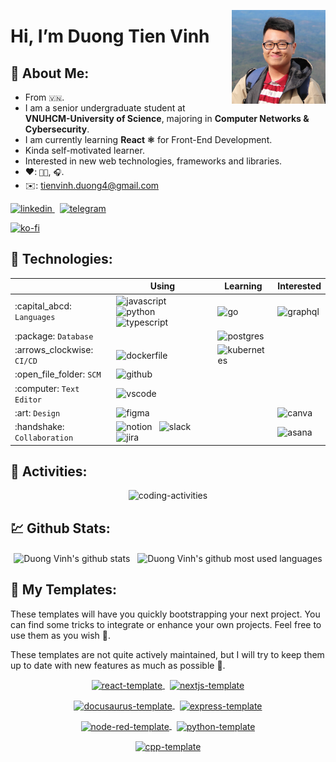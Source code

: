 <img align="right"
src="https://raw.githubusercontent.com/DuckyMomo20012/DuckyMomo20012/main/assets/avatar.jpg"
height="150px" width="150px" alt="Duong Vinh avatar" title="Hi, nice to meet
you! 🤖"/>

# Hi, I’m Duong Tien Vinh

## :unicorn: About Me:

- From `🇻🇳`.
- I am a senior undergraduate student at <b>VNUHCM-University of Science</b>,
  majoring in <b>Computer Networks & Cybersecurity</b>.
- I am currently learning <b>React :atom_symbol:</b> for Front-End Development.
- Kinda self-motivated learner.
- Interested in new web technologies, frameworks and libraries.
- :heart:: `👨‍💻`, `🎧️`.
- :envelope:: tienvinh.duong4@gmail.com

<a href="https://www.linkedin.com/in/duong-tien-vinh">
    <img src="https://cdn.jsdelivr.net/gh/devicons/devicon/icons/linkedin/linkedin-original.svg" height="32px" width="32px" alt="linkedin" title="My LinkedIn profile"/>
</a>
&nbsp;
<a href="https://t.me/duckymomo20012">
    <img src="https://user-images.githubusercontent.com/64480713/181579009-2851ced3-3ef9-4008-84c7-7f222c37c25b.svg" height="32px" width="32px" alt="telegram" title="My Telegram account"/>
</a>

[![ko-fi](https://ko-fi.com/img/githubbutton_sm.svg)](https://ko-fi.com/A0A5LMNAU)

## :robot: Technologies:

<table>
    <thead>
        <tr>
            <th></th>
            <th>Using</th>
            <th>Learning</th>
            <th>Interested</th>
        </tr>
    </thead>
    <tbody>
        <tr>
            <td>:capital_abcd: <code>Languages</code></td>
            <td>
                <img src="https://cdn.jsdelivr.net/gh/devicons/devicon/icons/javascript/javascript-original.svg" height="32px" alt="javascript" title="Javascript"/>
                &nbsp;
                <img src="https://cdn.jsdelivr.net/gh/devicons/devicon/icons/python/python-original.svg" height="32px" alt="python" title="Python"/>
                &nbsp;
                <img src="https://cdn.jsdelivr.net/gh/devicons/devicon/icons/typescript/typescript-original.svg" height="32px" alt="typescript" title="Typescript"/>
            </td>
            <td>
                <img src="https://cdn.jsdelivr.net/gh/devicons/devicon/icons/go/go-original.svg" height="32px" alt="go" title="Go"/>
            </td>
            <td>
                <img src="https://cdn.jsdelivr.net/gh/devicons/devicon/icons/graphql/graphql-plain.svg" height="32px" alt="graphql" title="GraphQL"/>
            </td>
        </tr>
        <tr>
            <td>:package: <code>Database</code></td>
            <td>
                <!-- <img src="https://cdn.jsdelivr.net/gh/devicons/devicon/icons/mongodb/mongodb-original.svg" height="32px" alt="mongodb" title="MongoDB"/>
                &nbsp; -->
            </td>
            <td>
                <img src="https://cdn.jsdelivr.net/gh/devicons/devicon/icons/postgresql/postgresql-original-wordmark.svg" height="32px" alt="postgres" title="Postgres"/>
            </td>
            <td>
            </td>
        </tr>
        <tr>
            <td>:arrows_clockwise: <code>CI/CD</code></td>
            <td>
                <img src="https://cdn.jsdelivr.net/gh/devicons/devicon/icons/docker/docker-original.svg" height="32px" alt="dockerfile" title="Docker"/>
                <!-- &nbsp;
                <img src="https://cdn.jsdelivr.net/gh/devicons/devicon/icons/circleci/circleci-plain-wordmark.svg" height="32px" alt="circleci" title="CircleCI"/> -->
            </td>
            <td>
                <img src="https://user-images.githubusercontent.com/64480713/213927246-c4deafeb-67cb-4fca-8829-576dfbbfdd3a.svg" height="32px" alt="kubernetes" title="Kubernetes"/>
            </td>
            <td>
            </td>
        </tr>
        <tr>
            <td>:open_file_folder: <code>SCM</code></td>
            <td>
                <img src="https://cdn.jsdelivr.net/gh/devicons/devicon/icons/github/github-original.svg" height="32px" alt="github" title="Github"/>
            </td>
            <td>
            </td>
            <td>
            </td>
        </tr>
        <tr>
            <td>:computer: <code>Text Editor</code></td>
            <td>
                <img src="https://cdn.jsdelivr.net/gh/devicons/devicon/icons/vscode/vscode-original.svg" height="32px" alt="vscode" title="VSCode"/>
            </td>
            <td>
            </td>
            <td>
            </td>
        </tr>
        <tr>
            <td>:art: <code>Design</code></td>
            <td>
                <img src="https://cdn.jsdelivr.net/gh/devicons/devicon/icons/figma/figma-original.svg" height="32px" alt="figma" title="Figma"/>
            </td>
            <td>
            </td>
            <td>
                <img src="https://cdn.jsdelivr.net/gh/devicons/devicon/icons/canva/canva-original.svg" height="32px" alt="canva" title="Canva"/>
            </td>
        </tr>
        <tr>
            <td>:handshake: <code>Collaboration</code></td>
            <td>
                <img src="https://user-images.githubusercontent.com/64480713/181582754-02447383-0a9b-4f40-8bb1-5b14b41f8c60.svg" height="32px" alt="notion" title="Notion"/>
                &nbsp;
                <!-- Source: https://atlassian.design/resources/logo-library -->
                <!-- <img src="https://user-images.githubusercontent.com/64480713/213927197-8c896829-476c-4ad7-b19c-1edff6cb2ad4.svg" height="32px" alt="trello" title="Trello"/>
                &nbsp; -->
                <img src="https://cdn.jsdelivr.net/gh/devicons/devicon/icons/slack/slack-original.svg" height="32px" alt="slack" title="Slack"/>
                <!-- Source: https://atlassian.design/resources/logo-library -->
                <img src="https://user-images.githubusercontent.com/64480713/213927110-4ce88d77-e5ea-4806-961d-0ef0166d5978.svg" height="32px" alt="jira" title="Jira"/>
            </td>
            <td>
            </td>
            <td>
                <!-- Source: https://asana.com/brand -->
                <img src="https://user-images.githubusercontent.com/64480713/213927473-5c444e3a-ecbe-4a54-aee6-fefc593760e8.svg" height="32px" alt="asana" title="Asana"/>
            </td>
        </tr>
    </tbody>
</table>

## :crab: Activities:

<p align="center">
    <img
    src="https://wakatime.com/share/@duckymomo20012/e8e15f75-bcf6-4111-85a6-be6d337a7891.svg"
    height="80%" width="80%" alt="coding-activities" title="My Coding Activities"/>
</p>

## :chart: Github Stats:

<!-- Light Mode:
    - title_color= #FFB2BA
    - text_color= #ECE0E0
    - icon_color= #E8C08F
    - bg_color= #524344

    Top Languages config:
    - layout=compact
    - langs_count=10 -->

<!-- Dark Mode:
    - title_color= #B7C4FF
    - text_color= #E4E1E6
    - icon_color= #E5BAD9
    - bg_color= #45464F

    Top Languages config:
    - layout=compact
    - langs_count=10 -->

<p align="center">
    <picture>
        <source media="(prefers-color-scheme: dark)" srcset="https://duckymomo20012-github-readme-stats.vercel.app/api?username=DuckyMomo20012&show_icons=true&title_color=FFB2BA&text_color=ECE0E0&icon_color=E8C08F&bg_color=524344" alt="Duong Vinh's github stats" title="My statistics">
        <img align="center" src="https://duckymomo20012-github-readme-stats.vercel.app/api?username=DuckyMomo20012&show_icons=true&title_color=B7C4FF&text_color=E4E1E6&icon_color=E5BAD9&bg_color=45464F" alt="Duong Vinh's github stats" title="My statistics"/>
    </picture>
    &nbsp;
    <picture>
        <source media="(prefers-color-scheme: dark)" srcset="https://duckymomo20012-github-readme-stats.vercel.app/api/top-langs/?username=DuckyMomo20012&layout=compact&langs_count=10&&title_color=FFB2BA&text_color=ECE0E0&icon_color=E8C08F&bg_color=524344" alt="Duong Vinh's github most used languages" title="My most used languages">
        <img align="center" src="https://duckymomo20012-github-readme-stats.vercel.app/api/top-langs/?username=DuckyMomo20012&layout=compact&langs_count=10&&title_color=B7C4FF&text_color=E4E1E6&icon_color=E5BAD9&bg_color=45464F" alt="Duong Vinh's github most used languages" title="My most used languages"/>
    </picture>
</p>

## :whale: My Templates:

These templates will have you quickly bootstrapping your next project. You can
find some tricks to integrate or enhance your own projects. Feel free to use
them as you wish 🥰.

These templates are not quite actively maintained, but I will try to keep them
up to date with new features as much as possible 🌱.

<p align="center">
    <a href="https://github.com/DuckyMomo20012/react-template">
      <picture>
          <source media="(prefers-color-scheme: dark)" srcset="https://duckymomo20012-github-readme-stats.vercel.app/api/pin/?username=DuckyMomo20012&repo=react-template&title_color=FFB2BA&text_color=ECE0E0&icon_color=E8C08F&bg_color=524344" alt="react-template" title="React Template">
          <img align="center" src="https://duckymomo20012-github-readme-stats.vercel.app/api/pin/?username=DuckyMomo20012&repo=react-template&title_color=B7C4FF&text_color=E4E1E6&icon_color=E5BAD9&bg_color=45464F" alt="react-template" title="React Template"/>
      </picture>
    </a>
    &nbsp;
    <a href="https://github.com/DuckyMomo20012/nextjs-template">
        <picture>
            <source media="(prefers-color-scheme: dark)" srcset="https://duckymomo20012-github-readme-stats.vercel.app/api/pin/?username=DuckyMomo20012&repo=nextjs-template&title_color=FFB2BA&text_color=ECE0E0&icon_color=E8C08F&bg_color=524344" alt="nextjs-template" title="NextJS Template">
            <img align="center" src="https://duckymomo20012-github-readme-stats.vercel.app/api/pin/?username=DuckyMomo20012&repo=nextjs-template&title_color=B7C4FF&text_color=E4E1E6&icon_color=E5BAD9&bg_color=45464F" alt="nextjs-template" title="NextJS Template"/>
        </picture>
    </a>
</p>

<p align="center">
    <a href="https://github.com/DuckyMomo20012/docusaurus-template">
        <picture>
            <source media="(prefers-color-scheme: dark)" srcset="https://duckymomo20012-github-readme-stats.vercel.app/api/pin/?username=DuckyMomo20012&repo=docusaurus-template&title_color=FFB2BA&text_color=ECE0E0&icon_color=E8C08F&bg_color=524344" alt="docusaurus-template" title="Docusaurus Template">
            <img align="center" src="https://duckymomo20012-github-readme-stats.vercel.app/api/pin/?username=DuckyMomo20012&repo=docusaurus-template&title_color=B7C4FF&text_color=E4E1E6&icon_color=E5BAD9&bg_color=45464F" alt="docusaurus-template" title="Docusaurus Template"/>
        </picture>
    </a>
    &nbsp;
    <a href="https://github.com/DuckyMomo20012/express-template">
        <picture>
            <source media="(prefers-color-scheme: dark)" srcset="https://duckymomo20012-github-readme-stats.vercel.app/api/pin/?username=DuckyMomo20012&repo=express-template&title_color=FFB2BA&text_color=ECE0E0&icon_color=E8C08F&bg_color=524344" alt="express-template" title="ExpressJS Template">
            <img align="center" src="https://duckymomo20012-github-readme-stats.vercel.app/api/pin/?username=DuckyMomo20012&repo=express-template&title_color=B7C4FF&text_color=E4E1E6&icon_color=E5BAD9&bg_color=45464F" alt="express-template" title="ExpressJS Template"/>
        </picture>
    </a>
</p>

<p align="center">
    <a href="https://github.com/DuckyMomo20012/node-red-template">
        <picture>
            <source media="(prefers-color-scheme: dark)" srcset="https://duckymomo20012-github-readme-stats.vercel.app/api/pin/?username=DuckyMomo20012&repo=node-red-template&title_color=FFB2BA&text_color=ECE0E0&icon_color=E8C08F&bg_color=524344" alt="node-red-template" title="Node-RED Template">
            <img align="center" src="https://duckymomo20012-github-readme-stats.vercel.app/api/pin/?username=DuckyMomo20012&repo=node-red-template&title_color=B7C4FF&text_color=E4E1E6&icon_color=E5BAD9&bg_color=45464F" alt="node-red-template" title="Node-RED Template"/>
        </picture>
    </a>
    &nbsp;
    <a href="https://github.com/DuckyMomo20012/python-template">
        <picture>
            <source media="(prefers-color-scheme: dark)" srcset="https://duckymomo20012-github-readme-stats.vercel.app/api/pin/?username=DuckyMomo20012&repo=python-template&title_color=FFB2BA&text_color=ECE0E0&icon_color=E8C08F&bg_color=524344" alt="python-template" title="Python Template">
            <img align="center" src="https://duckymomo20012-github-readme-stats.vercel.app/api/pin/?username=DuckyMomo20012&repo=python-template&title_color=B7C4FF&text_color=E4E1E6&icon_color=E5BAD9&bg_color=45464F" alt="python-template" title="Python Template"/>
        </picture>
    </a>
</p>

<p align="center">
    <a href="https://github.com/DuckyMomo20012/cpp-template">
        <picture>
            <source media="(prefers-color-scheme: dark)" srcset="https://duckymomo20012-github-readme-stats.vercel.app/api/pin/?username=DuckyMomo20012&repo=cpp-template&title_color=FFB2BA&text_color=ECE0E0&icon_color=E8C08F&bg_color=524344" alt="cpp-template" title="CPP Template">
            <img align="center" src="https://duckymomo20012-github-readme-stats.vercel.app/api/pin/?username=DuckyMomo20012&repo=cpp-template&title_color=B7C4FF&text_color=E4E1E6&icon_color=E5BAD9&bg_color=45464F" alt="cpp-template" title="CPP Template"/>
        </picture>
    </a>
</p>
